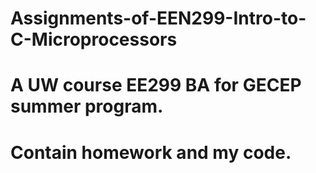 # Assignments-of-EEN299-Intro-to-C-Microprocessors  
# A UW course EE299 BA for GECEP summer program.  
# Contain homework and my code.
